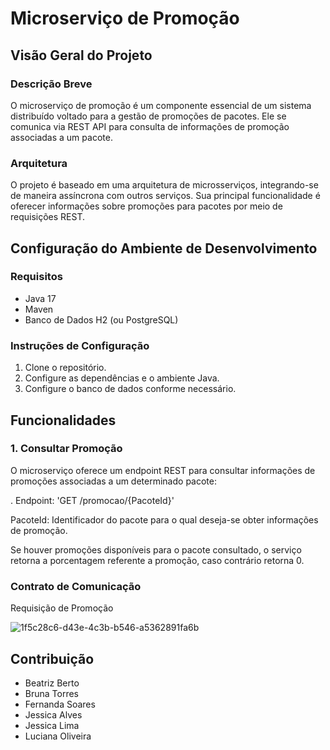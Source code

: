 # Microserviço de Promoção

## Visão Geral do Projeto

### Descrição Breve
O microserviço de promoção é um componente essencial de um sistema distribuído voltado para a gestão de promoções de pacotes. Ele se comunica via REST API para consulta de informações de promoção associadas a um pacote.

### Arquitetura
O projeto é baseado em uma arquitetura de microsserviços, integrando-se de maneira assíncrona com outros serviços. Sua principal funcionalidade é oferecer informações sobre promoções para pacotes por meio de requisições REST.

## Configuração do Ambiente de Desenvolvimento

### Requisitos
- Java 17
- Maven
- Banco de Dados H2 (ou PostgreSQL)

### Instruções de Configuração
1. Clone o repositório.
2. Configure as dependências e o ambiente Java.
3. Configure o banco de dados conforme necessário.

## Funcionalidades
 
### 1. Consultar Promoção
O microserviço oferece um endpoint REST para consultar informações de promoções associadas a um determinado pacote:

. Endpoint: 'GET /promocao/{PacoteId}'

PacoteId: Identificador do pacote para o qual deseja-se obter informações de promoção.

Se houver promoções disponíveis para o pacote consultado, o serviço retorna a porcentagem referente a promoção, caso contrário retorna 0.

### Contrato de Comunicação

Requisição de Promoção

![1f5c28c6-d43e-4c3b-b546-a5362891fa6b](https://github.com/lucianasfoliveira/teste/assets/116811743/912a28d8-6db0-47fa-9aa6-0d6ec1db10a3)

## Contribuição

- Beatriz Berto
- Bruna Torres
- Fernanda Soares
- Jessica Alves
- Jessica Lima
- Luciana Oliveira
